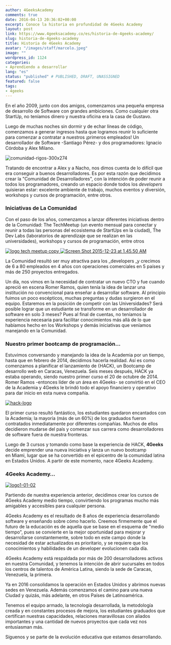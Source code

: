```yaml
---
author: 4GeeksAcademy
comments: true
date: 2016-04-13 20:36:02+00:00
excerpt: Conoce la historia en profundidad de 4Geeks Academy
layout: post
link: https://www.4geeksacademy.co/es/historia-de-4geeks-academy/
slug: historia-de-4geeks-academy
title: Historia de 4Geeks Academy
avatar: "/images/staff/marcelo.jpeg"
image: ""
wordpress_id: 1124
categories:
- Aprendiendo a desarrollar
lang: "es"
status: "published" # PUBLISHED, DRAFT, UNASSIGNED
featured: false
tags:
- 4geeks
---
```


En el año 2009, junto con dos amigos, comenzamos una pequeña empresa de desarrollo de Software con grandes ambiciones. Como cualquier otra StartUp, no teníamos dinero y nuestra oficina era la casa de Gustavo.

Luego de muchas noches sin dormir y de echar líneas de código, comenzamos a generar ingresos hasta que logramos reunir lo suficiente para comenzar a contratar a nuestros ¡primeros empleados! Un desarrollador de Software -Santiago Pérez- y dos programadores: Ignacio Córdoba y Alex Milano.

![comunidad-rigos-300x274](https://storage.googleapis.com/4geeks-academy-website/blog/2016/04/comunidad-rigos-300x274.png)

Tratando de encontrar a Alex y a Nacho, nos dimos cuenta de lo difícil que era conseguir a buenos desarrolladores. Es por esta razón que decidimos crear la "Comunidad de Desarrolladores", con la intención de poder reunir a todos los programadores, creando un espacio donde todos los _developers_ quisieran estar: excelente ambiente de trabajo, muchos eventos y diversión, workshops y cursos de programación, entre otros.


### Iniciativas de La Comunidad


Con el paso de los años, comenzamos a lanzar diferentes iniciativas dentro de la Comunidad: The TechMeetup (un evento mensual para conectar y reunir a todas las personas del ecosistema de StartUps en la ciudad), The Dev Labs (laboratorios de aprendizaje que se realizan en las universidades), workshops y cursos de programación, entre otros

[![logo tech meetup copy](https://storage.googleapis.com/4geeks-academy-website/blog/2016/04/logo-tech-meetup-copy.png)
](https://storage.googleapis.com/4geeks-academy-website/blog/2016/04/logo-tech-meetup-copy.png)[![Screen Shot 2015-12-23 at 1.45.50 AM](https://storage.googleapis.com/4geeks-academy-website/blog/2016/04/Screen-Shot-2015-12-23-at-1.45.50-AM.png)](https://storage.googleapis.com/4geeks-academy-website/blog/2016/04/Screen-Shot-2015-12-23-at-1.45.50-AM.png)

La Comunidad resultó ser muy atractiva para los _developers _y crecimos de 6 a 80 empleados en 4 años con operaciones comerciales en 5 países y más de 250 proyectos entregados.

Un día, nos vimos en la necesidad de contratar un nuevo CTO y fue cuando apreció en escena Romer Ramos, quien tenía la idea de lanzar una institución no convencional para enseñar a desarrollar software. Al principio fuimos un poco escépticos, muchas preguntas y dudas surgieron en el equipo. Estaremos en la posición de competir con las Universidades? Será posible lograr que un estudiante se transforme en un desarrollador de software en solo 3 meses? Pues al final de cuentas, no teníamos la experiencia necesaria para facilitar conocimientos más allá de lo que habíamos hecho en los Workshops y demás iniciativas que veníamos manejando en la Comunidad.


### Nuestro primer bootcamp de programación…


Estuvimos conversando y manejando la idea de la Academia por un tiempo, hasta que en febrero de 2014, decidimos hacerla realidad. Así es como comenzamos a planificar el lanzamiento de {HACK}, un Bootcamp de desarrollo web en Caracas, Venezuela. Seis meses después, HACK ya estaba operando, siendo nuestro primer curso el 20 de octubre de 2014. Romer Ramos -entonces líder de un área en 4Geeks- se convirtió en el CEO de la Academia y 4Geeks le brindó todo el apoyo financiero y operativo para dar inicio en esta nueva compañía.

[![hack-logo](https://storage.googleapis.com/4geeks-academy-website/blog/2016/04/hack-logo1.png)](https://storage.googleapis.com/4geeks-academy-website/blog/2016/04/hack-logo1.png)

El primer curso resultó fantástico, los estudiantes quedaron encantados con la Academia; la mayoría (más de un 60%) de los graduados fueron contratados inmediatamente por diferentes compañías. Muchos de ellos decidieron mudarse del país y comenzar sus carrera como desarrolladores de software fuera de nuestra fronteras.

Luego de 3 cursos y tomando como base la experiencia de HACK, **4Geeks** decide emprender una nueva iniciativa y lanza un nuevo bootcamp en Miami, lugar que se ha convertido en el epicentro de la comunidad latina en Estados Unidos. A partir de este momento, nace 4Geeks Academy.


### 4Geeks Academy…


[![logo1-01-02](https://storage.googleapis.com/4geeks-academy-website/blog/2016/04/logo1-01-02.png)](https://storage.googleapis.com/4geeks-academy-website/blog/2016/04/logo1-01-02.png)

Partiendo de nuestra experiencia anterior, decidimos crear los cursos de 4Geeks Academy medio tiempo, convirtiendo los programas mucho más amigables y accesibles para cualquier persona.

4Geeks Academy es el resultado de 8 años de experiencia desarrollando software y enseñando sobre cómo hacerlo. Creemos firmemente que el futuro de la educación es de aquella que se base en el esquema de "medio tiempo", pues se convierte en la mejor oportunidad para mejorar y desarrollarse constantemente, sobre todo en este campo donde la necesidad de estar actualizados es prioritario, y se requiere que los conocimientos y habilidades de un developer evolucionen cada día.

4Geeks Academy está respaldada por más de 200 desarrolladores activos en nuestra Comunidad, y tenemos la intención de abrir sucursales en todos los centros de talentos de América Latina, siendo la sede de Caracas, Venezuela, la primera.

Ya en 2016 consolidamos la operación en Estados Unidos y abrimos nuevas sedes en Venezuela. Además comenzamos el camino para una nueva Ciudad y quizás, más adelante, en otros Países de Latinoamérica.

Tenemos el equipo armado, la tecnología desarrollada, la metodología creada y en constantes procesos de mejora, los estudiantes graduados que certifican nuestras capacidades, relaciones maravillosas con aliados importantes y una cantidad de nuevos proyectos que cada vez nos entusiasman más.

Síguenos y se parte de la evolución educativa que estamos desarrollando.
